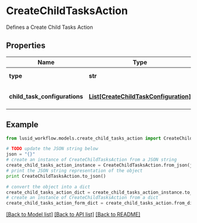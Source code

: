 # CreateChildTasksAction

Defines a Create Child Tasks Action

## Properties
Name | Type | Description | Notes
------------ | ------------- | ------------- | -------------
**type** | **str** | Type name for this Action | 
**child_task_configurations** | [**List[CreateChildTaskConfiguration]**](CreateChildTaskConfiguration.md) | The Child Task Configurations | 

## Example

```python
from lusid_workflow.models.create_child_tasks_action import CreateChildTasksAction

# TODO update the JSON string below
json = "{}"
# create an instance of CreateChildTasksAction from a JSON string
create_child_tasks_action_instance = CreateChildTasksAction.from_json(json)
# print the JSON string representation of the object
print CreateChildTasksAction.to_json()

# convert the object into a dict
create_child_tasks_action_dict = create_child_tasks_action_instance.to_dict()
# create an instance of CreateChildTasksAction from a dict
create_child_tasks_action_form_dict = create_child_tasks_action.from_dict(create_child_tasks_action_dict)
```
[[Back to Model list]](../README.md#documentation-for-models) [[Back to API list]](../README.md#documentation-for-api-endpoints) [[Back to README]](../README.md)


